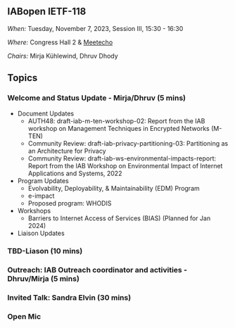 ## IABopen IETF-118

*When:* Tuesday, November 7, 2023, Session III, 15:30 - 16:30	

*Where:* Congress Hall 2 & [Meetecho](https://meetecho.ietf.org/client/?session=31696)

*Chairs:* Mirja Kühlewind, Dhruv Dhody


## Topics

### Welcome and Status Update - Mirja/Dhruv (5 mins)
* Document Updates
    - AUTH48: draft-iab-m-ten-workshop-02: Report from the IAB workshop on Management Techniques in Encrypted Networks (M-TEN)
    - Community Review: draft-iab-privacy-partitioning-03: Partitioning as an Architecture for Privacy
    - Community Review: draft-iab-ws-environmental-impacts-report: Report from the IAB Workshop on Environmental Impact of Internet Applications and Systems, 2022
* Program Updates
    - Evolvability, Deployability, & Maintainability (EDM) Program
    - e-impact
    - Proposed program: WHODIS
* Workshops
    - Barriers to Internet Access of Services (BIAS) (Planned for Jan 2024)
* Liaison Updates
  
### TBD-Liason (10 mins)

### Outreach: IAB Outreach coordinator and activities - Dhruv/Mirja (5 mins)

### Invited Talk: Sandra Elvin (30 mins)

### Open Mic
